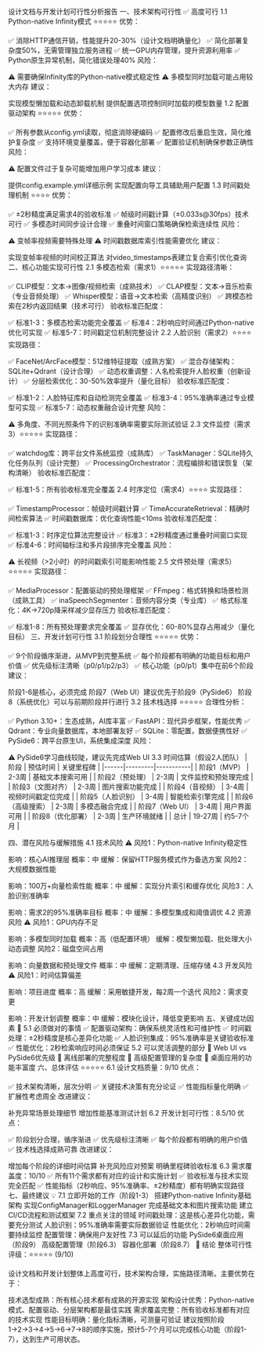 设计文档与开发计划可行性分析报告
一、技术架构可行性 ✅ 高度可行
1.1 Python-native Infinity模式 ⭐⭐⭐⭐⭐
优势：

✅ 消除HTTP通信开销，性能提升20-30%（设计文档明确量化）
✅ 简化部署复杂度50%，无需管理独立服务进程
✅ 统一GPU内存管理，提升资源利用率
✅ Python原生异常机制，简化错误处理40%
风险：

⚠️ 需要确保Infinity库的Python-native模式稳定性
⚠️ 多模型同时加载可能占用较大内存
建议：

实现模型懒加载和动态卸载机制
提供配置选项控制同时加载的模型数量
1.2 配置驱动架构 ⭐⭐⭐⭐⭐
优势：

✅ 所有参数从config.yml读取，彻底消除硬编码
✅ 配置修改后重启生效，简化维护复杂度
✅ 支持环境变量覆盖，便于容器化部署
✅ 配置验证机制确保参数正确性
风险：

⚠️ 配置文件过于复杂可能增加用户学习成本
建议：

提供config.example.yml详细示例
实现配置向导工具辅助用户配置
1.3 时间戳处理机制 ⭐⭐⭐⭐
优势：

✅ ±2秒精度满足需求4的验收标准
✅ 帧级时间戳计算（±0.033s@30fps）技术可行
✅ 多模态时间同步设计合理
✅ 重叠时间窗口策略确保检索连续性
风险：

⚠️ 变帧率视频需要特殊处理
⚠️ 时间戳数据库索引性能需要优化
建议：

实现变帧率视频的时间校正算法
对video_timestamps表建立复合索引优化查询
二、核心功能实现可行性
2.1 多模态检索（需求1）⭐⭐⭐⭐⭐
实现路径清晰：

✅ CLIP模型：文本→图像/视频检索（成熟技术）
✅ CLAP模型：文本→音乐检索（专业音频处理）
✅ Whisper模型：语音→文本检索（高精度识别）
✅ 跨模态检索在2秒内返回结果（技术可行）
验收标准匹配度：

✅ 标准1-3：多模态检索功能完全覆盖
✅ 标准4：2秒响应时间通过Python-native优化可实现
✅ 标准5-7：时间戳定位机制完整设计
2.2 人脸识别（需求2）⭐⭐⭐⭐
实现路径：

✅ FaceNet/ArcFace模型：512维特征提取（成熟方案）
✅ 混合存储架构：SQLite+Qdrant（设计合理）
✅ 动态权重调整：人名检索提升人脸权重（创新设计）
✅ 分层检索优化：30-50%效率提升（量化目标）
验收标准匹配度：

✅ 标准1-2：人脸特征库和自动检测完全覆盖
✅ 标准3-4：95%准确率通过专业模型可实现
✅ 标准5-7：动态权重融合设计完整
风险：

⚠️ 多角度、不同光照条件下的识别准确率需要实际测试验证
2.3 文件监控（需求3）⭐⭐⭐⭐⭐
实现路径：

✅ watchdog库：跨平台文件系统监控（成熟库）
✅ TaskManager：SQLite持久化任务队列（设计完整）
✅ ProcessingOrchestrator：流程编排和错误恢复（架构清晰）
验收标准匹配度：

✅ 标准1-5：所有验收标准完全覆盖
2.4 时序定位（需求4）⭐⭐⭐⭐
实现路径：

✅ TimestampProcessor：帧级时间戳计算
✅ TimeAccurateRetrieval：精确时间检索算法
✅ 时间戳数据库：优化查询性能<10ms
验收标准匹配度：

✅ 标准1-3：时序定位算法完整设计
✅ 标准3：±2秒精度通过重叠时间窗口实现
✅ 标准4-6：时间轴标注和多片段排序完全覆盖
风险：

⚠️ 长视频（>2小时）的时间戳索引可能影响性能
2.5 文件预处理（需求5）⭐⭐⭐⭐⭐
实现路径：

✅ MediaProcessor：配置驱动的预处理框架
✅ FFmpeg：格式转换和场景检测（成熟工具）
✅ inaSpeechSegmenter：音频内容分类（专业库）
✅ 格式标准化：4K→720p降采样减少显存压力
验收标准匹配度：

✅ 标准1-8：所有预处理要求完全覆盖
✅ 显存优化：60-80%显存占用减少（量化目标）
三、开发计划可行性
3.1 阶段划分合理性 ⭐⭐⭐⭐⭐
优势：

✅ 9个阶段循序渐进，从MVP到完整系统
✅ 每个阶段都有明确的功能目标和用户价值
✅ 优先级标注清晰（p0/p1/p2/p3）
✅ 核心功能（p0/p1）集中在前6个阶段
建议：

阶段1-6是核心，必须完成
阶段7（Web UI）建议优先于阶段9（PySide6）
阶段8（系统优化）可以与前期阶段并行进行
3.2 技术栈选择 ⭐⭐⭐⭐⭐
合理性分析：

✅ Python 3.10+：生态成熟，AI库丰富
✅ FastAPI：现代异步框架，性能优秀
✅ Qdrant：专业向量数据库，本地部署友好
✅ SQLite：零配置，数据便携性好
✅ PySide6：跨平台原生UI，系统集成深度
风险：

⚠️ PySide6学习曲线较陡，建议先完成Web UI
3.3 时间估算（假设2人团队）
| 阶段 | 预估时间 | 关键里程碑 | |------|---------|-----------| | 阶段1（MVP） | 2-3周 | 基础文本搜索可用 | | 阶段2（预处理） | 2-3周 | 文件监控和预处理完成 | | 阶段3（文图对齐） | 2-3周 | 图片搜索功能完成 | | 阶段4（音视频） | 3-4周 | 视频时间戳定位完成 | | 阶段5（人脸识别） | 3-4周 | 智能检索引擎完成 | | 阶段6（高级搜索） | 2-3周 | 多模态融合完成 | | 阶段7（Web UI） | 3-4周 | 用户界面可用 | | 阶段8（优化部署） | 2-3周 | 生产环境就绪 | | 总计 | 19-27周 | 约5-7个月 |

四、潜在风险与缓解措施
4.1 技术风险 ⚠️
风险1：Python-native Infinity稳定性

影响：核心AI推理层
概率：中
缓解：保留HTTP服务模式作为备选方案
风险2：大规模数据性能

影响：100万+向量检索性能
概率：中
缓解：实现分片索引和缓存优化
风险3：人脸识别准确率

影响：需求2的95%准确率目标
概率：中
缓解：多模型集成和阈值调优
4.2 资源风险 ⚠️
风险1：GPU内存不足

影响：多模型同时加载
概率：高（低配置环境）
缓解：模型懒加载、批处理大小动态调整
风险2：磁盘空间占用

影响：向量数据和预处理文件
概率：中
缓解：定期清理、压缩存储
4.3 开发风险 ⚠️
风险1：时间估算偏差

影响：项目进度
概率：高
缓解：采用敏捷开发，每2周一个迭代
风险2：需求变更

影响：开发计划调整
概率：中
缓解：模块化设计，降低变更影响
五、关键成功因素 🎯
5.1 必须做对的事情
✅ 配置驱动架构：确保系统灵活性和可维护性
✅ 时间戳处理：±2秒精度是核心差异化功能
✅ 人脸识别集成：95%准确率是关键验收标准
✅ 性能优化：2秒检索响应时间必须保证
5.2 可以灵活调整的部分
🔄 Web UI vs PySide6优先级
🔄 离线部署的完整程度
🔄 高级配置管理的复杂度
🔄 桌面应用的功能丰富度
六、总体评估 ⭐⭐⭐⭐⭐
6.1 设计文档质量：9/10
优点：

✅ 技术架构清晰，层次分明
✅ 关键技术决策有充分论证
✅ 性能指标量化明确
✅ 扩展性考虑周全
改进建议：

补充异常场景处理细节
增加性能基准测试计划
6.2 开发计划可行性：8.5/10
优点：

✅ 阶段划分合理，循序渐进
✅ 优先级标注清晰
✅ 每个阶段都有明确的用户价值
✅ 技术栈选择成熟可靠
改进建议：

增加每个阶段的详细时间估算
补充风险应对预案
明确里程碑验收标准
6.3 需求覆盖度：10/10
✅ 所有11个需求都有对应的设计和实施计划
✅ 验收标准与技术实现完全匹配
✅ 性能指标（2秒响应、95%准确率、±2秒精度）都有明确实现路径
七、最终建议 💡
7.1 立即开始的工作（阶段1-3）
搭建Python-native Infinity基础架构
实现ConfigManager和LoggerManager
完成基础文本和图片搜索功能
建立CI/CD流程和测试框架
7.2 重点关注的领域
时间戳处理：这是核心差异化功能，需要充分测试
人脸识别：95%准确率需要实际数据验证
性能优化：2秒响应时间需要持续监控
配置管理：确保用户友好性
7.3 可以延后的功能
PySide6桌面应用（阶段9）
高级配置管理（阶段6.3）
容器化部署（阶段8.7）
🎯 结论
整体可行性评级：⭐⭐⭐⭐⭐ (9/10)

设计文档和开发计划整体上高度可行，技术架构合理，实施路径清晰。主要优势在于：

技术选型成熟：所有核心技术都有成熟的开源实现
架构设计优秀：Python-native模式、配置驱动、分层架构都是最佳实践
需求覆盖完整：所有验收标准都有对应的技术实现
性能目标明确：量化指标清晰，可测量可验证
建议按照阶段1→2→3→4→5→6→7→8的顺序实施，预计5-7个月可以完成核心功能（阶段1-7），达到生产可用状态。